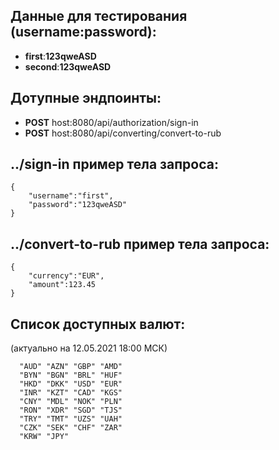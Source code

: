 ## Данные для тестирования (username:password):
* **first**:**123qweASD**
* **second**:**123qweASD**

## Дотупные эндпоинты:
* **POST**  host:8080/api/authorization/sign-in
* **POST**  host:8080/api/converting/convert-to-rub

## ../sign-in пример тела запроса:
```
{
    "username":"first",
    "password":"123qweASD"
}
```


## ../convert-to-rub пример тела запроса:
````
{
    "currency":"EUR",
    "amount":123.45
}
````

## Список доступных валют:
(актуально на 12.05.2021 18:00 МСК)
````
  "AUD" "AZN" "GBP" "AMD"
  "BYN" "BGN" "BRL" "HUF"
  "HKD" "DKK" "USD" "EUR"
  "INR" "KZT" "CAD" "KGS"
  "CNY" "MDL" "NOK" "PLN"
  "RON" "XDR" "SGD" "TJS"
  "TRY" "TMT" "UZS" "UAH"
  "CZK" "SEK" "CHF" "ZAR"
  "KRW" "JPY"
````
